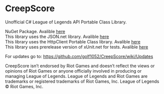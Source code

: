 CreepScore
==========

Unofficial C# League of Legends API Portable Class Library.

NuGet Package. Avalible [here](https://www.nuget.org/packages/Creep.Score/0.1.0)  
This library uses the JSON.net library. Avalible [here](http://james.newtonking.com/json)  
This library uses the HttpClient Portable Class library. Avalible [here](https://www.nuget.org/packages/Microsoft.Net.Http)  
This library uses prerelease version of xUnit.net for tests. Avalible [here](http://www.nuget.org/packages/xunit/)  

For updates go to: https://github.com/golf1052/CreepScore/wiki/Updates

CreepScore isn’t endorsed by Riot Games and doesn’t reflect the views or opinions of Riot Games or anyone officially involved in producing or managing League of Legends. League of Legends and Riot Games are trademarks or registered trademarks of Riot Games, Inc. League of Legends © Riot Games, Inc.

